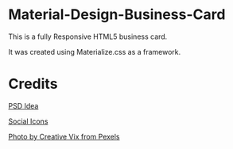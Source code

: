 # Material-Design-Business-Card

This is a fully Responsive HTML5 business card.

It was created using Materialize.css as a framework.

# Credits

<a href="https://www.behance.net/gallery/24376491/Material-Design-Business-Card?" target="_blank"> PSD Idea </a>

<a href="http://tinktank.in/free-flat-social-icons/" target="_blank"> Social Icons </a>

<a href="https://www.pexels.com/photo/aerial-photography-of-pine-trees-on-the-mountain-9754/" target="_blank"> Photo by Creative Vix from Pexels </a>
